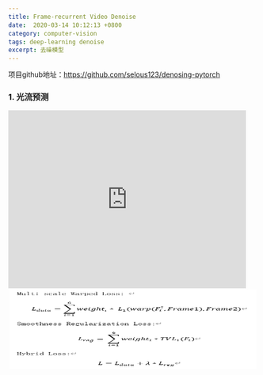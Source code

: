 ```yaml
---
title: Frame-recurrent Video Denoise
date:  2020-03-14 10:12:13 +0800
category: computer-vision
tags: deep-learning denoise
excerpt: 去噪模型
---
```


项目github地址：https://github.com/selous123/denosing-pytorch

### 1. 光流预测
<iframe width="480" height="360" src="http://www.youtube.com/embed/WO82PoAczTc" frameborder="0"> </iframe>


<center><img src="https://github.com/selous123/denosing-pytorch/blob/master/show/of/loss.png" width="500" height="160"/></center>
